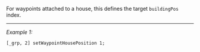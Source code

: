 For waypoints attached to a house, this defines the target `buildingPos` index.


---
*Example 1:*
```sqf
[_grp, 2] setWaypointHousePosition 1;
```